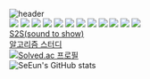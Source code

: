 ![header](https://capsule-render.vercel.app/api?type=venom&height=200&text=SeEun's%20GitHub&fontSize=70&color=0:7fdbca,100:c792ea&stroke=c792ea)
<br />
<img src="https://img.shields.io/badge/python-3776AB?style=for-the-badge&logo=python&logoColor=white">
<img src="https://img.shields.io/badge/django-092E20?style=for-the-badge&logo=django&logoColor=white">
<img src="https://img.shields.io/badge/html5-E34F26?style=for-the-badge&logo=html5&logoColor=white">
<img src="https://img.shields.io/badge/css3-1572B6?style=for-the-badge&logo=css3&logoColor=white">
<img src="https://img.shields.io/badge/sass-CC6699?style=for-the-badge&logo=sass&logoColor=white">
<img src="https://img.shields.io/badge/javascript-F7DF1E?style=for-the-badge&logo=javascript&logoColor=white">
<img src="https://img.shields.io/badge/typescript-3178C6?style=for-the-badge&logo=typescript&logoColor=white">
<img src="https://img.shields.io/badge/react-61DAFB?style=for-the-badge&logo=react&logoColor=black">
<img src="https://img.shields.io/badge/git-F05032?style=for-the-badge&logo=git&logoColor=white">
<img src="https://img.shields.io/badge/github-181717?style=for-the-badge&logo=github&logoColor=white">
<img src="https://img.shields.io/badge/notion-000000?style=for-the-badge&logo=notion&logoColor=white">
<img src="https://img.shields.io/badge/figma-F24E1E?style=for-the-badge&logo=figma&logoColor=white">
<br />
[S2S(sound to show)](https://github.com/6-Sense-AI/KDT-SoundToShow)
<br />
[알고리즘 스터디](https://github.com/6-Sense-AI/AIVLE-AlgorithmStudy)
<br />
[![Solved.ac
프로필](http://mazassumnida.wtf/api/v2/generate_badge?boj=krap4)](https://solved.ac/krap4)
<br />
![SeEun's GitHub stats](https://github-readme-stats.vercel.app/api?username=SeEun&theme=nightowl&show_icons=true)
<br />
